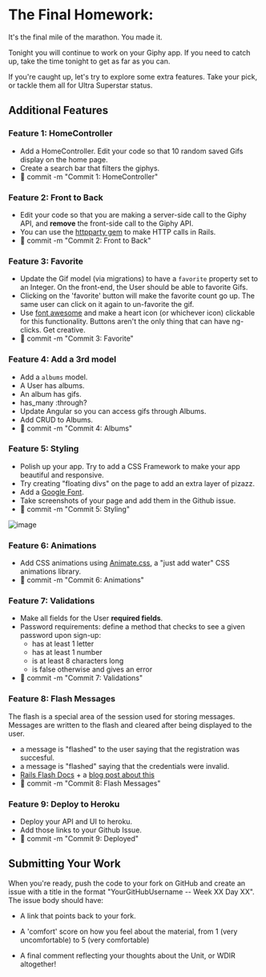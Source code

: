 # The Final Homework:

It's the final mile of the marathon. You made it.

Tonight you will continue to work on your Giphy app. If you need to catch up, take the time tonight to get as far as you can.

If you're caught up, let's try to explore some extra features. Take your pick, or tackle them all for Ultra Superstar status.

## Additional Features

### Feature 1: HomeController
- Add a HomeController. Edit your code so that 10 random saved Gifs display on the home page.
- Create a search bar that filters the giphys.
- :dart: commit -m "Commit 1: HomeController"

### Feature 2: Front to Back
- Edit your code so that you are making a server-side call to the Giphy API, and **remove** the front-side call to the Giphy API.
- You can use the [httpparty gem](https://github.com/jnunemaker/httparty) to make HTTP calls in Rails.
- :dart: commit -m "Commit 2: Front to Back"

### Feature 3: Favorite
- Update the Gif model (via migrations) to have a `favorite` property set to an Integer. On the front-end, the User should be able to favorite Gifs.
- Clicking on the 'favorite' button will make the favorite count go up. The same user can click on it again to un-favorite the gif.
- Use [font awesome](http://fontawesome.io/icons/) and make a heart icon (or whichever icon) clickable for this functionality. Buttons aren't the only thing that can have ng-clicks. Get creative.
- :dart: commit -m "Commit 3: Favorite"

### Feature 4: Add a 3rd model
- Add a `albums` model.
- A User has albums.
- An album has gifs.
- has_many :through?
- Update Angular so you can access gifs through Albums.
- Add CRUD to Albums.
- :dart: commit -m "Commit 4: Albums"

### Feature 5: Styling
- Polish up your app. Try to add a CSS Framework to make your app beautiful and responsive.
- Try creating "floating divs" on the page to add an extra layer of pizazz.
- Add a [Google Font](https://fonts.google.com/).
- Take screenshots of your page and add them in the Github issue.
- :dart: commit -m "Commit 5: Styling"

![image](http://www.corelangs.com/css/box/img/fullscreen.png)

### Feature 6: Animations
- Add CSS animations using [Animate.css](https://daneden.github.io/animate.css/), a "just add water" CSS animations library.
- :dart: commit -m "Commit 6: Animations"

### Feature 7: Validations
- Make all fields for the User **required fields**.
- Password requirements: define a method that checks to see a given password upon sign-up:
  - has at least 1 letter
  - has at least 1 number
  - is at least 8 characters long
  - is false otherwise and gives an error
- :dart: commit -m "Commit 7: Validations"

### Feature 8: Flash Messages
The flash is a special area of the session used for storing messages. Messages are written to the flash and cleared after being displayed to the user.
- a message is "flashed" to the user saying that the registration was succesful.
- a message is "flashed" saying that the credentials were invalid.
- [Rails Flash Docs](http://api.rubyonrails.org/classes/ActionDispatch/Flash.html) + a [blog post about this](https://medium.com/@joshuawcomeau/flash-messages-with-rails-and-angular-91d43f4517d1#.w8uksoua8)
- :dart: commit -m "Commit 8: Flash Messages"

### Feature 9: Deploy to Heroku
- Deploy your API and UI to heroku.
- Add those links to your Github Issue.
- :dart: commit -m "Commit 9: Deployed"

## Submitting Your Work

When you're ready, push the code to your fork on GitHub and create an issue with
a title in the format "YourGitHubUsername -- Week XX Day XX".
The issue body should have:

-   A link that points back to your fork.

-   A 'comfort' score on how you feel about the material, from 1 (very
    uncomfortable) to 5 (very comfortable)

-   A final comment reflecting your thoughts about the Unit, or WDIR altogether!
